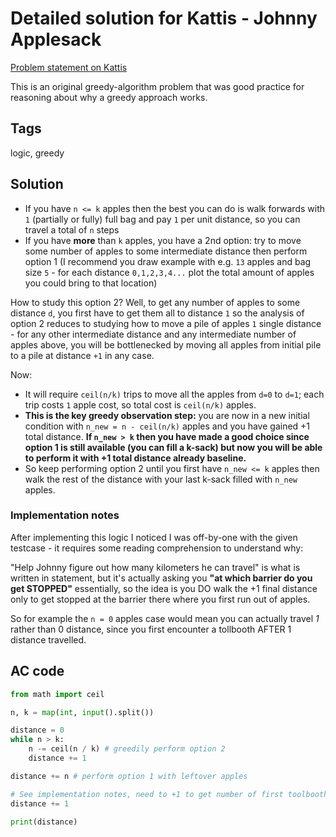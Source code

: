 # Detailed solution for Kattis - Johnny Applesack

[Problem statement on Kattis](https://open.kattis.com/problems/applesack)

This is an original greedy-algorithm problem that was good practice for reasoning about why a greedy approach works.

## Tags

logic, greedy

## Solution

- If you have `n <= k` apples then the best you can do is walk forwards with `1` (partially or fully) full bag and pay `1` per unit distance, so you can travel a total of `n` steps
- If you have **more** than `k` apples, you have a 2nd option: try to move some number of apples to some intermediate distance then perform option 1
(I recommend you draw example with e.g. `13` apples and bag size `5` - for each distance `0,1,2,3,4...` plot the total amount of apples you could bring to that location)

How to study this option 2? Well, to get any number of apples to some distance `d`, you first have to get them all to distance `1` so the analysis 
of option 2 reduces to studying how to move a pile of apples `1` single distance - for any other intermediate distance and any intermediate number of apples above, you will be bottlenecked by moving all apples from initial pile to a pile at distance `+1` in any case.

Now:

- It will require `ceil(n/k)` trips to move all the apples from `d=0` to `d=1`; each trip costs `1` apple cost, so total cost is `ceil(n/k)` apples.
- **This is the key greedy observation step:** you are now in a new initial condition with `n_new = n - ceil(n/k)` apples and you have gained +1 total distance. **If `n_new > k` then you have made a good choice since option 1 is still available (you can fill a k-sack) but now you will be able to perform it with +1 total distance already baseline.**
- So keep performing option 2 until you first have `n_new <= k` apples then walk the rest of the distance with your last k-sack filled with `n_new` apples.

### Implementation notes

After implementing this logic I noticed I was off-by-one with the given testcase - it requires some reading comprehension to understand why:

"Help Johnny figure out how many kilometers he can travel" is what is written in statement, but it's actually asking you **"at which barrier do you get STOPPED"** essentially, so the idea is you DO walk the +1 final distance only to get stopped at the barrier there where you first run out of apples.

So for example the `n = 0` apples case would mean you can actually travel *1* rather than 0 distance, since you first encounter a tollbooth AFTER 1 distance travelled.


## AC code

```python
from math import ceil

n, k = map(int, input().split())

distance = 0
while n > k:
    n -= ceil(n / k) # greedily perform option 2
    distance += 1

distance += n # perform option 1 with leftover apples

# See implementation notes, need to +1 to get number of first toolbooth you encounter where you will run out of apples.
distance += 1

print(distance)
```
